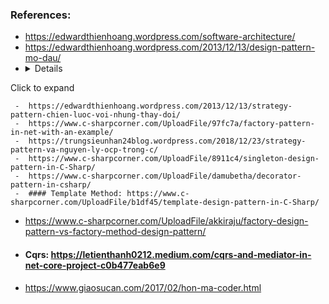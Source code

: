 
### References:  
  -  https://edwardthienhoang.wordpress.com/software-architecture/
  -  https://edwardthienhoang.wordpress.com/2013/12/13/design-pattern-mo-dau/
  -   <details>
   <summary>Click to expand</summary>

     -  https://edwardthienhoang.wordpress.com/2013/12/13/strategy-pattern-chien-luoc-voi-nhung-thay-doi/ 
     -  https://www.c-sharpcorner.com/UploadFile/97fc7a/factory-pattern-in-net-with-an-example/
     -  https://trungsieunhan24blog.wordpress.com/2018/12/23/strategy-pattern-va-nguyen-ly-ocp-trong-c/
     -  https://www.c-sharpcorner.com/UploadFile/8911c4/singleton-design-pattern-in-C-Sharp/
     -  https://www.c-sharpcorner.com/UploadFile/damubetha/decorator-pattern-in-csharp/
     -  #### Template Method: https://www.c-sharpcorner.com/UploadFile/b1df45/template-design-pattern-in-C-Sharp/
  </details>  
  
  -  https://www.c-sharpcorner.com/UploadFile/akkiraju/factory-design-pattern-vs-factory-method-design-pattern/ 
  -  #### Cqrs: https://letienthanh0212.medium.com/cqrs-and-mediator-in-net-core-project-c0b477eab6e9
  -  https://www.giaosucan.com/2017/02/hon-ma-coder.html   


